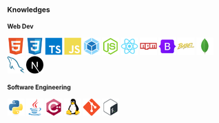 ### Knowledges
#### Web Dev
<img src="html5-original.svg" alt="HTML" width=40/> <!-- HTML5 - CSS3 --> <img src="css3-original.svg" alt="CSS" width=40/> <!-- CSS3 - Typescript --> <img src="typescript-original.svg" alt="Typescript" width=40/> <!-- Typescript - Javascript --> <img src="javascript-plain.svg" alt="Javascript" width=40/> <!-- Javascript - Webpack --> <img src="webpack-original.svg" alt="webpack" width=40/> <!-- Webpack - NodeJS --> <img src="nodejs-original.svg" alt="node" width=40/> <!-- NodeJS - ReactJS --> <img src="react-original.svg" alt="reactjs" width=40/> <!-- ReactJS - NPM --> <img src="npm-original-wordmark.svg" alt="npmjs" width=40 /> <!-- NPM - Bootstrap --> <img src="bootstrap-original.svg" alt="Bootstrap" width=40/> <!-- Bootstrap - BabelJS --> <img src="babel-original.svg" alt="babeljs" width=40/> <!-- BabelJS - MongoDB --> <!-- NextJS - MongoDB --> <img src="mongodb-original.svg" alt="MongoDB" width=40/> <!-- MongoDB - MySQL --> <img src="mysql-original.svg" alt="mysql" width=40 /> <!-- MySQL - NextJS --> <img src="nextjs-original.svg" alt="NextJS" width=40/>
#### Software Engineering
<img src="python-original.svg" alt="python" width=40/> <!-- Python - Java --> <img src="java-original.svg" alt="Java" width=40/> <!-- Java - C++ --> <img src="cplusplus-original.svg" alt="C++" width=40/> <!-- C++ - Linux --> <img src="linux-original.svg" alt="Linux" width=40/> <!-- Linux - Git --> <img src="git-original.svg" alt="Git" width=40/> <!-- Git - Bash --> <img src="bash-original.svg" alt="Bash" width=40/>

